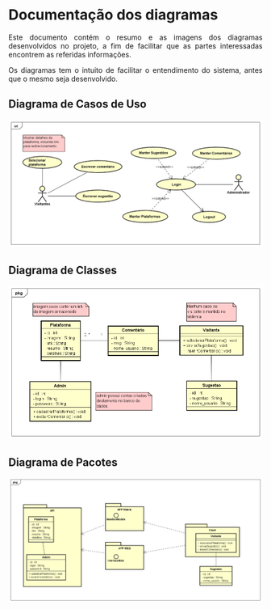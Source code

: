 # Documentação dos diagramas
<p style="text-align: justify;">Este documento contém o resumo e as imagens dos diagramas desenvolvidos no projeto, a fim de facilitar que as partes interessadas encontrem as referidas informações.

<p style="text-align: justify;">Os diagramas tem o intuito de facilitar o entendimento do sistema, antes que o mesmo seja desenvolvido.

## Diagrama de Casos de Uso
![Casos de Uso](/diagramas/imagens/casos_de_uso.png)

## Diagrama de Classes
![Classes](/diagramas/imagens/classes.png)

## Diagrama de Pacotes
![Pacotes](/diagramas/imagens/pacotes.png)
